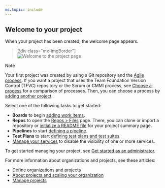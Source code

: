 ```yaml
---
ms.topic: include
---
```

 
## Welcome to your project

When your project has been created, the welcome page appears.  

> [!div class="mx-imgBorder"]  
> ![Welcome to the project page](/azure/devops/media/welcome-to-the-project.png)

> [!NOTE]   
> Your first project was created by using a Git repository and the [Agile process](../boards/work-items/guidance/agile-process.md). If you want a project that uses the Team Foundation Version Control (TFVC) repository or the Scrum or CMMI process, see [Choose a process](../boards/work-items/guidance/choose-process.md) for a comparison of processes. Then, you can choose a process by [adding another project](../organizations/projects/create-project.md). 

Select one of the following tasks to get started:  
- **Boards** to begin [adding work items](../boards/work-items/view-add-work-items.md).
- **Repos** to open the [Repos > Files](../repos/git/clone.md) page. There, you can clone or import a repository or [initialize a README file](../organizations/projects/project-vision-status.md) for your project summary page.
- **Pipelines** to start [defining a pipeline](../pipelines/index.yml).
- **Test Plans** to start [defining test plans and test suites](../test/create-a-test-plan.md).
- [Manage your services](/azure/devops/settings/set-services) to disable the visibility of one or more services.

To get started managing your project, see [Get started as an administrator](../user-guide/project-admin-tutorial.md). 

For more information about organizations and projects, see these articles: 
- [Define organizations and projects](../user-guide/plan-your-azure-devops-org-structure.md)
- [About projects and scaling your organization](/azure/devops//organizations/about-projects)
- [Manage projects](../organizations/projects/about-projects.md)